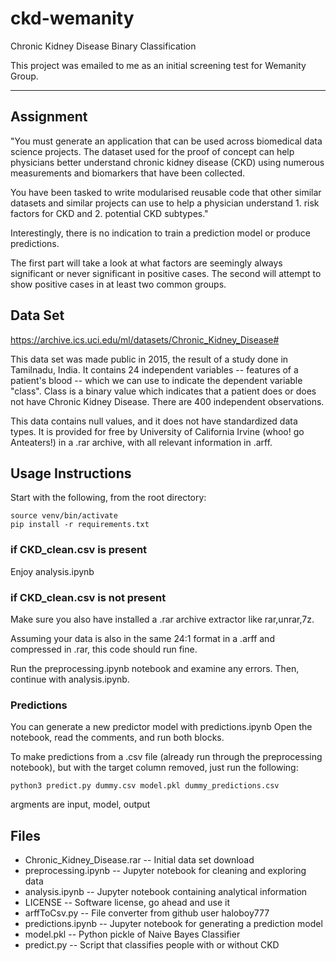 # ckd-wemanity
Chronic Kidney Disease Binary Classification

This project was emailed to me as an initial screening test for Wemanity Group.

***

## Assignment

"You must generate an application that can be used across biomedical data science projects.  The dataset used for the proof of concept can help physicians better understand chronic kidney disease (CKD) using numerous measurements and biomarkers that have been collected.

You have been tasked to write modularised reusable code that other similar datasets and
similar projects can use to help a physician understand 1. risk factors for CKD and 2. potential CKD subtypes."

Interestingly, there is no indication to train a prediction model or produce predictions.

The first part will take a look at what factors are seemingly always significant or never significant in positive cases.  The second will attempt to show positive cases in at least two common groups.

## Data Set

https://archive.ics.uci.edu/ml/datasets/Chronic_Kidney_Disease#

This data set was made public in 2015, the result of a study done in Tamilnadu, India.  It contains 24 independent variables -- features of a patient's blood -- which we can use to indicate the dependent variable "class".  Class is a binary value which indicates that a patient does or does not have Chronic Kidney Disease.  There are 400 independent observations.

This data contains null values, and it does not have standardized data types.  It is provided for free by University of California Irvine (whoo! go Anteaters!) in a .rar archive, with all relevant information in .arff.


## Usage Instructions

Start with the following, from the root directory:

    source venv/bin/activate
    pip install -r requirements.txt

### if CKD_clean.csv is present

Enjoy analysis.ipynb

### if CKD_clean.csv is not present

Make sure you also have installed a .rar archive extractor like rar,unrar,7z.

Assuming your data is also in the same 24:1 format in a .arff and compressed in .rar, this code should run fine.

Run the preprocessing.ipynb notebook and examine any errors. Then, continue with analysis.ipynb.

### Predictions

You can generate a new predictor model with predictions.ipynb
Open the notebook, read the comments, and run both blocks.

To make predictions from a .csv file (already run through the preprocessing notebook), but with the target column removed,
just run the following:

    python3 predict.py dummy.csv model.pkl dummy_predictions.csv

argments are input, model, output

## Files

 * Chronic_Kidney_Disease.rar -- Initial data set download
 * preprocessing.ipynb -- Jupyter notebook for cleaning and exploring data
 * analysis.ipynb -- Jupyter notebook containing analytical information
 * LICENSE -- Software license, go ahead and use it
 * arffToCsv.py -- File converter from github user haloboy777
 * predictions.ipynb -- Jupyter notebook for generating a prediction model
 * model.pkl -- Python pickle of Naive Bayes Classifier
 * predict.py -- Script that classifies people with or without CKD
